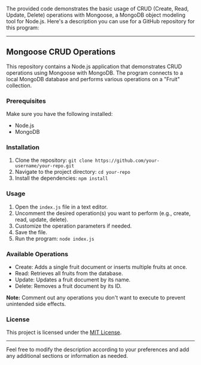 The provided code demonstrates the basic usage of CRUD (Create, Read, Update, Delete) operations with Mongoose, a MongoDB object modeling tool for Node.js. Here's a description you can use for a GitHub repository for this program:

---

## Mongoose CRUD Operations

This repository contains a Node.js application that demonstrates CRUD operations using Mongoose with MongoDB. The program connects to a local MongoDB database and performs various operations on a "Fruit" collection.

### Prerequisites

Make sure you have the following installed:

- Node.js
- MongoDB

### Installation

1. Clone the repository: `git clone https://github.com/your-username/your-repo.git`
2. Navigate to the project directory: `cd your-repo`
3. Install the dependencies: `npm install`

### Usage

1. Open the `index.js` file in a text editor.
2. Uncomment the desired operation(s) you want to perform (e.g., create, read, update, delete).
3. Customize the operation parameters if needed.
4. Save the file.
5. Run the program: `node index.js`

### Available Operations

- Create: Adds a single fruit document or inserts multiple fruits at once.
- Read: Retrieves all fruits from the database.
- Update: Updates a fruit document by its name.
- Delete: Removes a fruit document by its ID.

**Note:** Comment out any operations you don't want to execute to prevent unintended side effects.

### License

This project is licensed under the [MIT License](LICENSE).

---

Feel free to modify the description according to your preferences and add any additional sections or information as needed.
